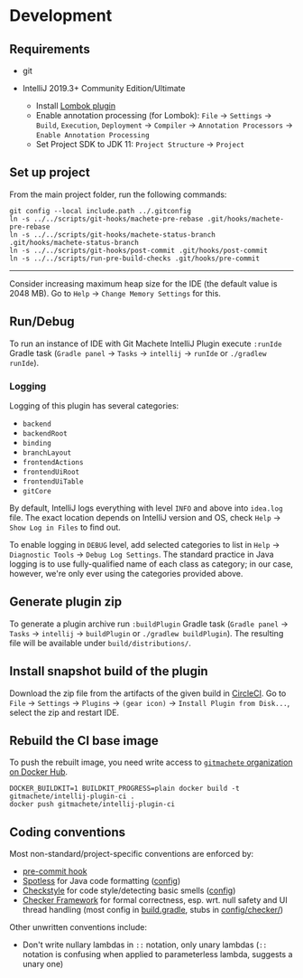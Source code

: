 # Development

## Requirements

* git
* IntelliJ 2019.3+ Community Edition/Ultimate

  * Install [Lombok plugin](https://plugins.jetbrains.com/plugin/6317-lombok/)
  * Enable annotation processing (for Lombok): `File` -> `Settings` -> `Build`, `Execution`, `Deployment` -> `Compiler` -> `Annotation Processors` -> `Enable Annotation Processing`
  * Set Project SDK to JDK 11: `Project Structure` -> `Project`

## Set up project

From the main project folder, run the following commands:

```
git config --local include.path ../.gitconfig
ln -s ../../scripts/git-hooks/machete-pre-rebase .git/hooks/machete-pre-rebase
ln -s ../../scripts/git-hooks/machete-status-branch .git/hooks/machete-status-branch
ln -s ../../scripts/git-hooks/post-commit .git/hooks/post-commit
ln -s ../../scripts/run-pre-build-checks .git/hooks/pre-commit
```
---
Consider increasing maximum heap size for the IDE (the default value is 2048 MB). Go to `Help` -> `Change Memory Settings` for this.

## Run/Debug

To run an instance of IDE with Git Machete IntelliJ Plugin execute `:runIde` Gradle task (`Gradle panel` -> `Tasks` -> `intellij` -> `runIde` or `./gradlew runIde`).

### Logging

Logging of this plugin has several categories:
* `backend`
* `backendRoot`
* `binding`
* `branchLayout`
* `frontendActions`
* `frontendUiRoot`
* `frontendUiTable`
* `gitCore`

By default, IntelliJ logs everything with level `INFO` and above into `idea.log` file.
The exact location depends on IntelliJ version and OS, check `Help` -> `Show Log in Files` to find out.

To enable logging in `DEBUG` level, add selected categories to list in `Help` -> `Diagnostic Tools` -> `Debug Log Settings`.
The standard practice in Java logging is to use fully-qualified name of each class as category;
in our case, however, we're only ever using the categories provided above.

## Generate plugin zip

To generate a plugin archive run `:buildPlugin` Gradle task (`Gradle panel` -> `Tasks` -> `intellij` -> `buildPlugin` or `./gradlew buildPlugin`).
The resulting file will be available under `build/distributions/`.

## Install snapshot build of the plugin

Download the zip file from the artifacts of the given build in [CircleCI](https://app.circleci.com/pipelines/github/VirtusLab/git-machete-intellij-plugin).
Go to `File` -> `Settings` -> `Plugins` -> `(gear icon)` -> `Install Plugin from Disk...`, select the zip and restart IDE.

## Rebuild the CI base image

To push the rebuilt image, you need write access to [`gitmachete` organization on Docker Hub](https://hub.docker.com/orgs/gitmachete).

```
DOCKER_BUILDKIT=1 BUILDKIT_PROGRESS=plain docker build -t gitmachete/intellij-plugin-ci .
docker push gitmachete/intellij-plugin-ci
```

## Coding conventions

Most non-standard/project-specific conventions are enforced by:

* [pre-commit hook](scripts/run-pre-build-checks)
* [Spotless](https://github.com/diffplug/spotless/tree/master/plugin-gradle) for Java code formatting ([config](config/spotless/formatting-rules.xml))
* [Checkstyle](https://checkstyle.sourceforge.io/) for code style/detecting basic smells ([config](config/checkstyle/checkstyle.xml))
* [Checker Framework](https://checkerframework.org/manual/) for formal correctness, esp. wrt. null safety and UI thread handling (most config in [build.gradle](build.gradle), stubs in [config/checker/](config/checker))

Other unwritten conventions include:

* Don't write nullary lambdas in `::` notation, only unary lambdas (`::` notation is confusing when applied to parameterless lambda, suggests a unary one)
